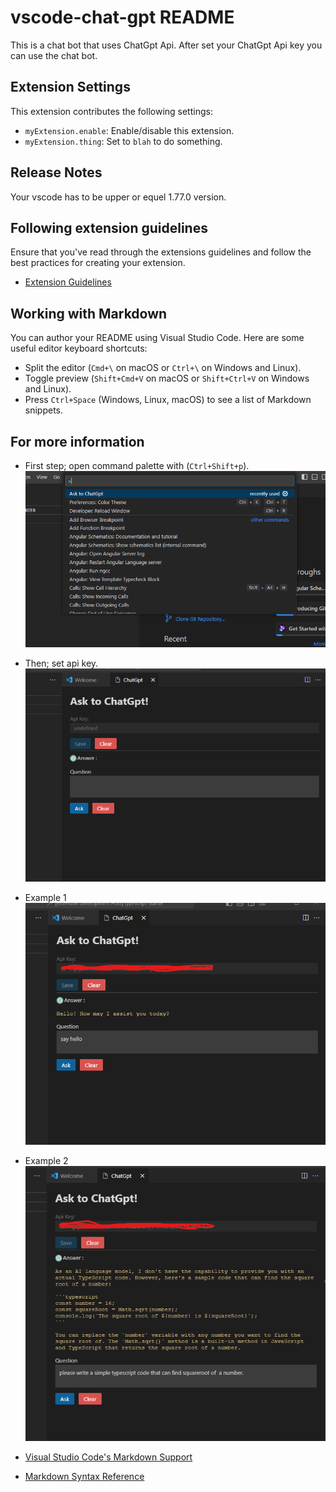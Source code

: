 # vscode-chat-gpt README

This is a chat bot that uses ChatGpt Api. After set your ChatGpt Api key you can use the chat bot.

## Extension Settings

This extension contributes the following settings:

* `myExtension.enable`: Enable/disable this extension.
* `myExtension.thing`: Set to `blah` to do something.

## Release Notes

Your vscode has to be upper or equel 1.77.0 version.


## Following extension guidelines

Ensure that you've read through the extensions guidelines and follow the best practices for creating your extension.

* [Extension Guidelines](https://code.visualstudio.com/api/references/extension-guidelines)

## Working with Markdown

You can author your README using Visual Studio Code. Here are some useful editor keyboard shortcuts:

* Split the editor (`Cmd+\` on macOS or `Ctrl+\` on Windows and Linux).
* Toggle preview (`Shift+Cmd+V` on macOS or `Shift+Ctrl+V` on Windows and Linux).
* Press `Ctrl+Space` (Windows, Linux, macOS) to see a list of Markdown snippets.

## For more information
* First step; open command palette with (`Ctrl+Shift+p`).
![alt text](https://github.com/ismailkasan/chat-gpt-vscode-extension/blob/main/src/images/command.png?raw=true)

* Then; set api key.
![alt text](https://github.com/ismailkasan/chat-gpt-vscode-extension/blob/main/src/images/extension.png?raw=true)

* Example 1
![alt text](https://github.com/ismailkasan/chat-gpt-vscode-extension/blob/main/src/images/extension-1.png?raw=true)

* Example 2
![alt text](https://github.com/ismailkasan/chat-gpt-vscode-extension/blob/main/src/images/extension-2.png?raw=true)

* [Visual Studio Code's Markdown Support](http://code.visualstudio.com/docs/languages/markdown)
* [Markdown Syntax Reference](https://help.github.com/articles/markdown-basics/)
